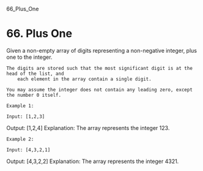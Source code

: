 66_Plus_One
# 66. Plus One

Given a non-empty array of digits representing a non-negative integer,
        plus one to the integer.

    The digits are stored such that the most significant digit is at the head of the list, and
        each element in the array contain a single digit.

    You may assume the integer does not contain any leading zero, except the number 0 itself.

    Example 1:

    Input: [1,2,3]
Output: [1,2,4]
Explanation: The array represents the integer 123.

    Example 2:

    Input: [4,3,2,1]
Output: [4,3,2,2]
Explanation: The array represents the integer 4321.